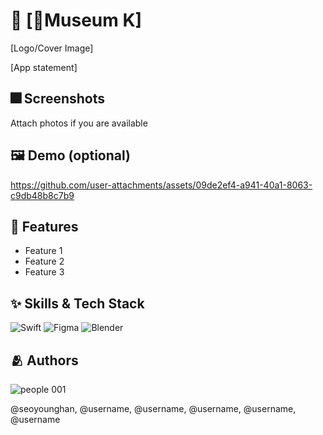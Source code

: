 # :iphone: [Museum K]
[Logo/Cover Image]

[App statement]

## :fireworks: Screenshots

Attach photos if you are available

## :framed_picture: Demo (optional)


https://github.com/user-attachments/assets/09de2ef4-a941-40a1-8063-c9db48b8c7b9



## :pushpin: Features

- Feature 1
- Feature 2
- Feature 3


## :sparkles: Skills & Tech Stack

![Swift](https://img.shields.io/badge/swift-F54A2A?style=for-the-badge&logo=swift&logoColor=white)
![Figma](https://img.shields.io/badge/figma-%23F24E1E.svg?style=for-the-badge&logo=figma&logoColor=white)
![Blender](https://img.shields.io/badge/blender-%23F5792A.svg?style=for-the-badge&logo=blender&logoColor=white)


## :people_hugging: Authors
![people 001](https://github.com/user-attachments/assets/43057f83-f363-4abc-81f2-4445b8ae4de8)

@seoyounghan, @username, @username, @username, @username, @username
